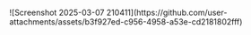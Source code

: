 <br>
![Screenshot 2025-03-07 210411](https://github.com/user-attachments/assets/b3f927ed-c956-4958-a53e-cd2181802fff)
